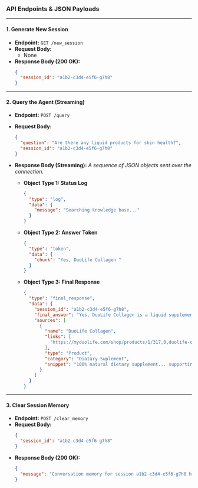 ### **API Endpoints & JSON Payloads**

-----

#### **1. Generate New Session**

  * **Endpoint:** `GET /new_session`
  * **Request Body:**
      * None
  * **Response Body (200 OK):**
    ```json
    {
      "session_id": "a1b2-c3d4-e5f6-g7h8"
    }
    ```

-----

#### **2. Query the Agent (Streaming)**

  * **Endpoint:** `POST /query`

  * **Request Body:**

    ```json
    {
      "question": "Are there any liquid products for skin health?",
      "session_id": "a1b2-c3d4-e5f6-g7h8"
    }
    ```

  * **Response Body (Streaming):**
    *A sequence of JSON objects sent over the connection.*

      * **Object Type 1: Status Log**
        ```json
        {
          "type": "log",
          "data": {
            "message": "Searching knowledge base..."
          }
        }
        ```
      * **Object Type 2: Answer Token**
        ```json
        {
          "type": "token",
          "data": {
            "chunk": "Yes, DuoLife Collagen "
          }
        }
        ```
      * **Object Type 3: Final Response**
        ```json
        {
          "type": "final_response",
          "data": {
            "session_id": "a1b2-c3d4-e5f6-g7h8",
            "final_answer": "Yes, DuoLife Collagen is a liquid supplement designed to support skin, bones, and joints.",
            "sources": [
              {
                "name": "DuoLife Collagen",
                "links": [
                  "https://myduolife.com/shop/products/1/317,0,duolife-collagen.html"
                ],
                "type": "Product",
                "category": "Diatary Suplement",
                "snippet": "100% natural dietary supplement... supporting the skin, bones and joints."
              }
            ]
          }
        }
        ```

-----

#### **3. Clear Session Memory**

  * **Endpoint:** `POST /clear_memory`
  * **Request Body:**
    ```json
    {
      "session_id": "a1b2-c3d4-e5f6-g7h8"
    }
    ```
  * **Response Body (200 OK):**
    ```json
    {
      "message": "Conversation memory for session a1b2-c3d4-e5f6-g7h8 has been cleared."
    }
    ```